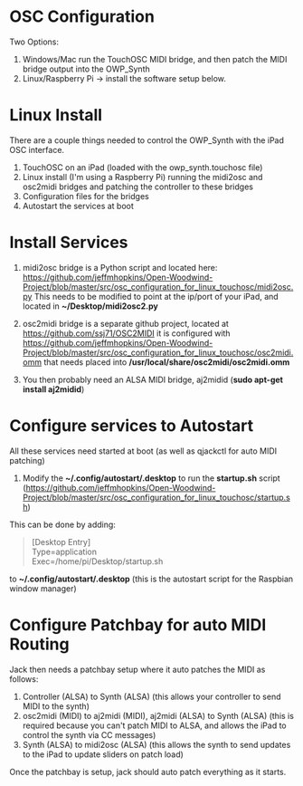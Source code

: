 # OSC Configuration

Two Options: 
1. Windows/Mac run the TouchOSC MIDI bridge, and then patch the MIDI bridge output into the OWP_Synth
2. Linux/Raspberry Pi -> install the software setup below.

# Linux Install

There are a couple things needed to control the OWP_Synth with the iPad OSC interface.

1. TouchOSC on an iPad (loaded with the owp_synth.touchosc file)
2. Linux install (I'm using a Raspberry Pi) running the midi2osc and osc2midi bridges and patching the controller to these bridges
3. Configuration files for the bridges
4. Autostart the services at boot

# Install Services

1. midi2osc bridge is a Python script and located here: https://github.com/jeffmhopkins/Open-Woodwind-Project/blob/master/src/osc_configuration_for_linux_touchosc/midi2osc.py This needs to be modified to point at the ip/port of your iPad, and located in **~/Desktop/midi2osc2.py**

2. osc2midi bridge is a separate github project, located at https://github.com/ssj71/OSC2MIDI it is configured with https://github.com/jeffmhopkins/Open-Woodwind-Project/blob/master/src/osc_configuration_for_linux_touchosc/osc2midi.omm that needs placed into **/usr/local/share/osc2midi/osc2midi.omm**

3. You then probably need an ALSA MIDI bridge, aj2midid (**sudo apt-get install aj2midid**)

# Configure services to Autostart

All these services need started at boot (as well as qjackctl for auto MIDI patching)

1. Modify the **~/.config/autostart/.desktop** to run the **startup.sh** script (https://github.com/jeffmhopkins/Open-Woodwind-Project/blob/master/src/osc_configuration_for_linux_touchosc/startup.sh) 

This can be done by adding:

>[Desktop Entry]  
>Type=application  
>Exec=/home/pi/Desktop/startup.sh  

to **~/.config/autostart/.desktop** (this is the autostart script for the Raspbian window manager)

# Configure Patchbay for auto MIDI Routing

Jack then needs a patchbay setup where it auto patches the MIDI as follows:
1. Controller (ALSA) to Synth (ALSA) (this allows your controller to send MIDI to the synth)
2. osc2midi (MIDI) to aj2midi (MIDI), aj2midi (ALSA) to Synth (ALSA) (this is required because you can't patch MIDI to ALSA, and allows the iPad to control the synth via CC messages)
3. Synth (ALSA) to midi2osc (ALSA) (this allows the synth to send updates to the iPad to update sliders on patch load)

Once the patchbay is setup, jack should auto patch everything as it starts.
